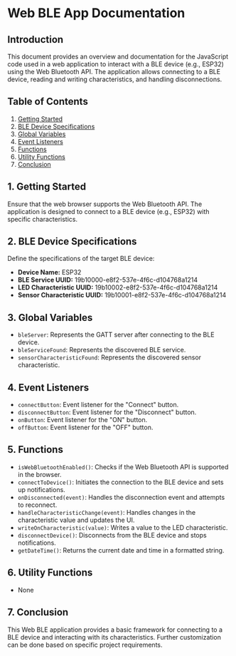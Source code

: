 # Web BLE App Documentation

## Introduction

This document provides an overview and documentation for the JavaScript code used in a web application to interact with a BLE device (e.g., ESP32) using the Web Bluetooth API. The application allows connecting to a BLE device, reading and writing characteristics, and handling disconnections.

## Table of Contents

1. [Getting Started](#getting-started)
2. [BLE Device Specifications](#ble-device-specifications)
3. [Global Variables](#global-variables)
4. [Event Listeners](#event-listeners)
5. [Functions](#functions)
6. [Utility Functions](#utility-functions)
7. [Conclusion](#conclusion)

## 1. Getting Started

Ensure that the web browser supports the Web Bluetooth API. The application is designed to connect to a BLE device (e.g., ESP32) with specific characteristics.

## 2. BLE Device Specifications

Define the specifications of the target BLE device:

- **Device Name:** ESP32
- **BLE Service UUID:** 19b10000-e8f2-537e-4f6c-d104768a1214
- **LED Characteristic UUID:** 19b10002-e8f2-537e-4f6c-d104768a1214
- **Sensor Characteristic UUID:** 19b10001-e8f2-537e-4f6c-d104768a1214

## 3. Global Variables

- `bleServer`: Represents the GATT server after connecting to the BLE device.
- `bleServiceFound`: Represents the discovered BLE service.
- `sensorCharacteristicFound`: Represents the discovered sensor characteristic.

## 4. Event Listeners

- `connectButton`: Event listener for the "Connect" button.
- `disconnectButton`: Event listener for the "Disconnect" button.
- `onButton`: Event listener for the "ON" button.
- `offButton`: Event listener for the "OFF" button.

## 5. Functions

- `isWebBluetoothEnabled()`: Checks if the Web Bluetooth API is supported in the browser.
- `connectToDevice()`: Initiates the connection to the BLE device and sets up notifications.
- `onDisconnected(event)`: Handles the disconnection event and attempts to reconnect.
- `handleCharacteristicChange(event)`: Handles changes in the characteristic value and updates the UI.
- `writeOnCharacteristic(value)`: Writes a value to the LED characteristic.
- `disconnectDevice()`: Disconnects from the BLE device and stops notifications.
- `getDateTime()`: Returns the current date and time in a formatted string.

## 6. Utility Functions

- None

## 7. Conclusion

This Web BLE application provides a basic framework for connecting to a BLE device and interacting with its characteristics. Further customization can be done based on specific project requirements.
